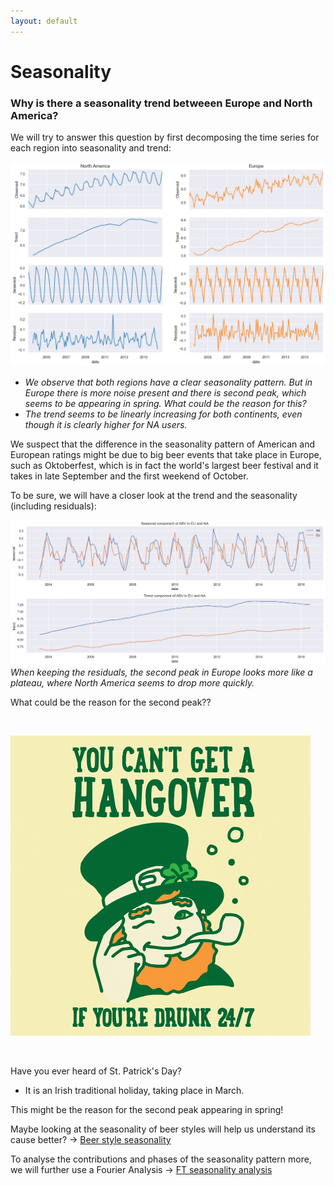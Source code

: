 ```yaml
---
layout: default
---
```


# Seasonality

### Why is there a seasonality trend betweeen Europe and North America?

We will try to answer this question by first decomposing the time series for each region into seasonality and trend:

![Seasonality; NA vs EU](./plots/seasonality_na_vs_eu.png)

- _We observe that both regions have a clear seasonality pattern. But in Europe there is more noise present and there is second peak, which seems to be appearing in spring. What could be the reason for this?_
- _The trend seems to be linearly increasing for both continents, even though it is clearly higher for NA users._

We suspect that the difference in the seasonality pattern of American and European ratings might be due to big beer events that take place in Europe, such as Oktoberfest, which is in fact the world's largest beer festival and it takes in late September and the first weekend of October.

To be sure, we will have a closer look at the trend and the seasonality (including residuals):

![Seasonality](./plots/seasonality.png)
_When keeping the residuals, the second peak in Europe looks more like a plateau, where North America seems to drop more quickly._

What could be the reason for the second peak??

<br>

![St. Patrick](./gifs/stpatrick.gif)

<br>

Have you ever heard of St. Patrick's Day?

- It is an Irish traditional holiday, taking place in March.

This might be the reason for the second peak appearing in spring!

Maybe looking at the seasonality of beer styles will help us understand its cause better? -> [Beer style seasonality](/Beer%20style%20seasonality)

To analyse the contributions and phases of the seasonality pattern more, we will further use a Fourier Analysis -> [FT seasonality analysis](/FT%20analysis)
